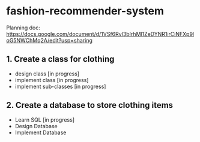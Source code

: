 # fashion-recommender-system
Planning doc: https://docs.google.com/document/d/1VSf6Rvl3bIrhMl1ZeDYNR1irCiNFXp9loG5NWChMq2A/edit?usp=sharing

## 1. Create a class for clothing 
- design class [in progress]
- implement class [in progress]
- implement sub-classes [in progress]

## 2. Create a database to store clothing items
- Learn SQL [in progress]
- Design Database
- Implement Database


  
